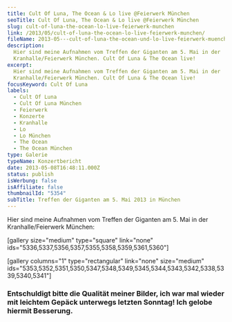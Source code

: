 ```yaml
---
title: Cult Of Luna, The Ocean & Lo live @Feierwerk München
seoTitle: Cult Of Luna, The Ocean & Lo live @Feierwerk München
slug: cult-of-luna-the-ocean-lo-live-feierwerk-munchen
link: /2013/05/cult-of-luna-the-ocean-lo-live-feierwerk-munchen/
fileName: 2013-05---cult-of-luna-the-ocean-und-lo-live-feierwerk-muenchen.md
description:
  Hier sind meine Aufnahmen vom Treffen der Giganten am 5. Mai in der
  Kranhalle/Feierwerk München. Cult Of Luna & The Ocean live!
excerpt:
  Hier sind meine Aufnahmen vom Treffen der Giganten am 5. Mai in der
  Kranhalle/Feierwerk München. Cult Of Luna & The Ocean live!
focusKeyword: Cult Of Luna
labels:
  - Cult Of Luna
  - Cult Of Luna München
  - Feierwerk
  - Konzerte
  - Kranhalle
  - Lo
  - Lo München
  - The Ocean
  - The Ocean München
type: Galerie
typeName: Konzertbericht
date: 2013-05-08T16:48:11.000Z
status: publish
isWerbung: false
isAffiliate: false
thumbnailId: "5354"
subTitle: Treffen der Giganten am 5. Mai 2013 in München
---
```


Hier sind meine Aufnahmen vom Treffen der Giganten am 5. Mai in der
Kranhalle/Feierwerk München:

[gallery size="medium" type="square" link="none"
ids="5336,5337,5356,5357,5355,5358,5359,5361,5360"]

[gallery columns="1" type="rectangular" link="none" size="medium"
ids="5353,5352,5351,5350,5347,5348,5349,5345,5344,5343,5342,5338,5339,5340,5341"]

### Entschuldigt bitte die Qualität meiner Bilder, ich war mal wieder mit leichtem Gepäck unterwegs letzten Sonntag! Ich gelobe hiermit Besserung.

